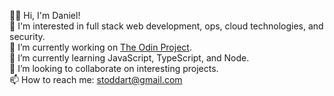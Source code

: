 👋🏻 Hi, I'm Daniel!  
👀 I'm interested in full stack web development, ops, cloud technologies, and security.  
🔭 I’m currently working on [The Odin Project](https://www.theodinproject.com/).  
🌱 I’m currently learning JavaScript, TypeScript, and Node.  
👯 I’m looking to collaborate on interesting projects.  
📫 How to reach me: stoddart@gmail.com  
